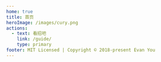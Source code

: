 ```yaml
---
home: true
title: 首页
heroImage: /images/cury.png
actions:
  - text: 看招吧
    link: /guide/
    type: primary
footer: MIT Licensed | Copyright © 2018-present Evan You
---
```


